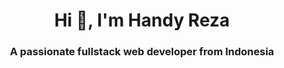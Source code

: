 <h1 align="center">Hi 👋, I'm Handy Reza</h1>
<h3 align="center">A passionate fullstack web developer from Indonesia</h3>
